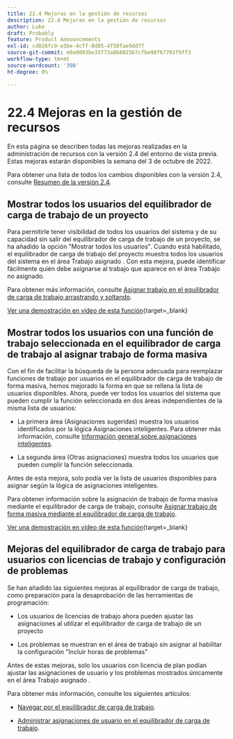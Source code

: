 ```yaml
---
title: 22.4 Mejoras en la gestión de recursos
description: 22.4 Mejoras en la gestión de recursos
author: Luke
draft: Probably
feature: Product Announcements
exl-id: cd026fc9-e3be-4cff-8d85-4f50fae9dd77
source-git-commit: e0a8093be33773a8b801567cfbe90f67701f9ff3
workflow-type: tm+mt
source-wordcount: '398'
ht-degree: 0%

---
```


# 22.4 Mejoras en la gestión de recursos

En esta página se describen todas las mejoras realizadas en la administración de recursos con la versión 2.4 del entorno de vista previa. Estas mejoras estarán disponibles la semana del 3 de octubre de 2022.

Para obtener una lista de todos los cambios disponibles con la versión 2.4, consulte [Resumen de la versión 2.4](/help/quicksilver/product-announcements/product-releases/22.4-release-activity/22-4-release-overview.md).

## Mostrar todos los usuarios del equilibrador de carga de trabajo de un proyecto

Para permitirle tener visibilidad de todos los usuarios del sistema y de su capacidad sin salir del equilibrador de carga de trabajo de un proyecto, se ha añadido la opción &quot;Mostrar todos los usuarios&quot;. Cuando está habilitado, el equilibrador de carga de trabajo del proyecto muestra todos los usuarios del sistema en el área Trabajo asignado . Con esta mejora, puede identificar fácilmente quién debe asignarse al trabajo que aparece en el área Trabajo no asignado.

Para obtener más información, consulte [Asignar trabajo en el equilibrador de carga de trabajo arrastrando y soltando](/help/quicksilver/resource-mgmt/workload-balancer/assign-work-in-workload-balancer-by-drag-and-drop.md).

[Ver una demostración en vídeo de esta función](https://video.tv.adobe.com/v/3412873/){target=_blank}

## Mostrar todos los usuarios con una función de trabajo seleccionada en el equilibrador de carga de trabajo al asignar trabajo de forma masiva

Con el fin de facilitar la búsqueda de la persona adecuada para reemplazar funciones de trabajo por usuarios en el equilibrador de carga de trabajo de forma masiva, hemos mejorado la forma en que se rellena la lista de usuarios disponibles. Ahora, puede ver todos los usuarios del sistema que pueden cumplir la función seleccionada en dos áreas independientes de la misma lista de usuarios:

* La primera área (Asignaciones sugeridas) muestra los usuarios identificados por la lógica Asignaciones inteligentes. Para obtener más información, consulte [Información general sobre asignaciones inteligentes](/help/quicksilver/manage-work/tasks/assign-tasks/smart-assignments.md).

* La segunda área (Otras asignaciones) muestra todos los usuarios que pueden cumplir la función seleccionada.

Antes de esta mejora, solo podía ver la lista de usuarios disponibles para asignar según la lógica de asignaciones inteligentes.

Para obtener información sobre la asignación de trabajo de forma masiva mediante el equilibrador de carga de trabajo, consulte [Asignar trabajo de forma masiva mediante el equilibrador de carga de trabajo](/help/quicksilver/resource-mgmt/workload-balancer/assign-work-in-workload-balancer-in-bulk.md).

[Ver una demostración en vídeo de esta función](https://video.tv.adobe.com/v/3412874/){target=_blank}

## Mejoras del equilibrador de carga de trabajo para usuarios con licencias de trabajo y configuración de problemas

Se han añadido las siguientes mejoras al equilibrador de carga de trabajo, como preparación para la desaprobación de las herramientas de programación:

* Los usuarios de licencias de trabajo ahora pueden ajustar las asignaciones al utilizar el equilibrador de carga de trabajo de un proyecto

* Los problemas se muestran en el área de trabajo sin asignar al habilitar la configuración &quot;Incluir horas de problemas&quot;

Antes de estas mejoras, solo los usuarios con licencia de plan podían ajustar las asignaciones de usuario y los problemas mostrados únicamente en el área Trabajo asignado .

Para obtener más información, consulte los siguientes artículos:

* [Navegar por el equilibrador de carga de trabajo](/help/quicksilver/resource-mgmt/workload-balancer/navigate-the-workload-balancer.md).

* [Administrar asignaciones de usuario en el equilibrador de carga de trabajo](/help/quicksilver/resource-mgmt/workload-balancer/manage-user-allocations-workload-balancer.md).

